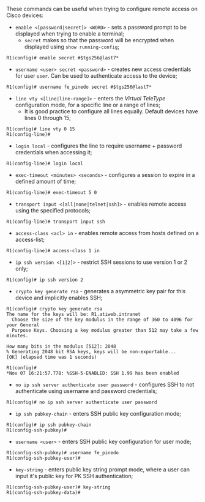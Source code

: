 These commands can be useful when trying to configure remote access on Cisco devices:

- `enable <[password|secret]> <WORD>` - sets a password prompt to be displayed when trying to enable a terminal;
	- `secret` makes so that the password will be encrypted when displayed using `show running-config`;
```IOS
R1(config)# enable secret #$tgs256@last7*
```

- `username <user> secret <password>` - creates new access credentials for user `user`. Can be used to authenticate access to the device;
```IOS
R1(config)# username fe_pinedo secret #$tgs256@last7*
```

- `line vty <[line|line-range]>` - enters the *Virtual TeleType* configuration mode, for a specific line or a range of lines;
	- It is good practice to configure all lines equally. Default devices have lines $0$ through $15$;
```IOS
R1(config)# line vty 0 15
R1(config-line)#
```

- `login local` - configures the line to require username + password credentials when accessing it;
```IOS
R1(config-line)# login local
```

- `exec-timeout <minutes> <seconds>` - configures a session to expire in a defined amount of time;
```IOS
R1(config-line)# exec-timeout 5 0
```

- `transport input <[all|none|telnet|ssh]>` - enables remote access using the specified protocols;
```IOS
R1(config-line)# transport input ssh
```

- `access-class <acl> in` - enables remote access from hosts defined on a access-list;
```IOS
R1(config-line)# access-class 1 in
```

- `ip ssh version <[1|2]>` - restrict SSH sessions to use version 1 or 2 only;
```IOS
R1(config)# ip ssh version 2
```

- `crypto key generate rsa` - generates a asymmetric key pair for this device and implicitly enables SSH;
```IOS
R1(config)# crypto key generate rsa
The name for the keys will be: R1.atiweb.intranet
  Choose the size of the key modulus in the range of 360 to 4096 for your General
  Purpose Keys. Choosing a key modulus greater than 512 may take a few minutes.

How many bits in the modulus [512]: 2048
% Generating 2048 bit RSA keys, keys will be non-exportable...
[OK] (elapsed time was 1 seconds)

R1(config)#
*Nov 07 16:21:57.778: %SSH-5-ENABLED: SSH 1.99 has been enabled
```

- `no ip ssh server authenticate user password` - configures SSH to not authenticate using username and password credentials;
```IOS
R1(config)# no ip ssh server authenticate user password
```

- `ip ssh pubkey-chain` - enters SSH public key configuration mode;
```IOS
R1(config)# ip ssh pubkey-chain
R1(config-ssh-pubkey)#
```

- `username <user>` - enters SSH public key configuration for user mode;
```IOS
R1(config-ssh-pubkey)# username fe_pinedo
R1(config-ssh-pubkey-user)#
```

- `key-string` - enters public key string prompt mode, where a user can input it's public key for PK SSH authentication;
```IOS
R1(config-ssh-pubkey-user)# key-string
R1(config-ssh-pubkey-data)#
```

